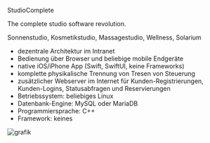 StudioComplete

The complete studio software revolution.

Sonnenstudio, Kosmetikstudio, Massagestudio, Wellness, Solarium

- dezentrale Architektur im Intranet
- Bedienung über Browser und beliebige mobile Endgeräte
- native iOS/iPhone App (Swift, SwiftUI, keine Frameworks)
- komplette physikalische Trennung von Tresen von Steuerung
- zusätzlicher Webserver im Internet für Kunden-Registrierungen, Kunden-Logins, Statusabfragen und Reservierungen
- Betriebssystem: beliebiges Linux
- Datenbank-Engine: MySQL oder MariaDB
- Programmiersprache: C++
- Framework: keines


![grafik](https://user-images.githubusercontent.com/117327928/200114836-0c7a6a03-5f62-42bc-920a-44769f40f165.png)

